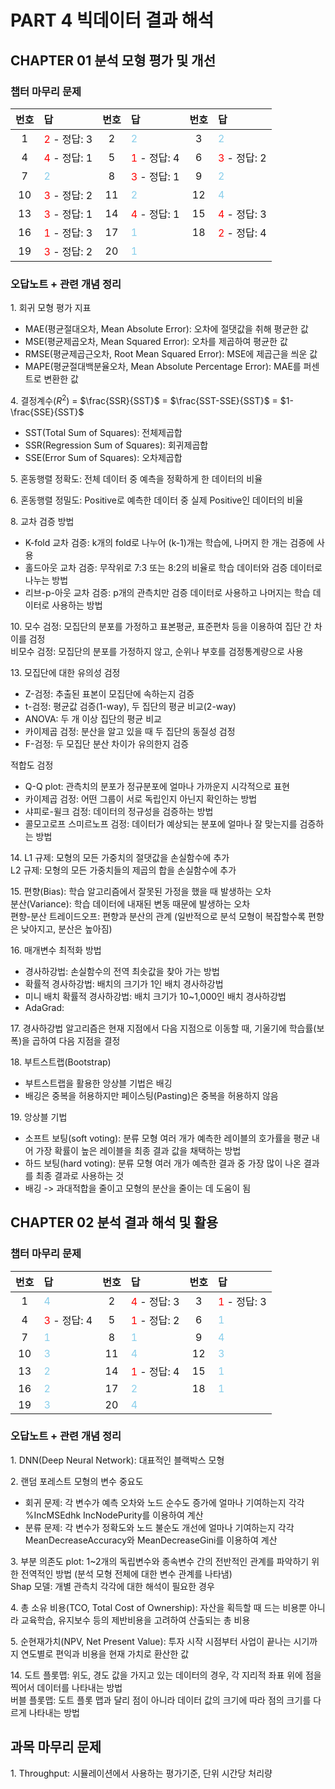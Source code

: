 # PART 4 빅데이터 결과 해석

## CHAPTER 01 분석 모형 평가 및 개선

### 챕터 마무리 문제

|번호|답|번호|답|번호|답|
|:--:|:--|:--:|:--|:--:|:--|
|1|<span style='color:red'>2</span> - 정답: 3|2|<span style='color:skyblue'>2</span>|3|<span style='color:skyblue'>2</span>|
|4|<span style='color:red'>4</span> - 정답: 1|5|<span style='color:red'>1</span> - 정답: 4|6|<span style='color:red'>3</span> - 정답: 2|
|7|<span style='color:skyblue'>2</span>|8|<span style='color:red'>3</span> - 정답: 1|9|<span style='color:skyblue'>2</span>|
|10|<span style='color:red'>3</span> - 정답: 2|11|<span style='color:skyblue'>2</span>|12|<span style='color:skyblue'>4</span>|
|13|<span style='color:red'>3</span> - 정답: 1|14|<span style='color:red'>4</span> - 정답: 1|15|<span style='color:red'>4</span> - 정답: 3|
|16|<span style='color:red'>1</span> - 정답: 3|17|<span style='color:skyblue'>1</span>|18|<span style='color:red'>2</span> - 정답: 4|
|19|<span style='color:red'>3</span> - 정답: 2|20|<span style='color:skyblue'>1</span>|||

### 오답노트 + 관련 개념 정리

1\. 회귀 모형 평가 지표

- MAE(평균절대오차, Mean Absolute Error): 오차에 절댓값을 취해 평균한 값
- MSE(평균제곱오차, Mean Squared Error): 오차를 제곱하여 평균한 값
- RMSE(평균제곱근오차, Root Mean Squared Error): MSE에 제곱근을 씌운 값
- MAPE(평균절대백분율오차, Mean Absolute Percentage Error): MAE를 퍼센트로 변환한 값

4\. 결정계수($R^2$) = $\frac{SSR}{SST}$ = $\frac{SST-SSE}{SST}$ = $1-\frac{SSE}{SST}$

- SST(Total Sum of Squares): 전체제곱합
- SSR(Regression Sum of Squares): 회귀제곱합
- SSE(Error Sum of Squares): 오차제곱합

5\. 혼동행렬 정확도: 전체 데이터 중 예측을 정확하게 한 데이터의 비율

6\. 혼동행렬 정밀도: Positive로 예측한 데이터 중 실제 Positive인 데이터의 비율

8\. 교차 검증 방법

- K-fold 교차 검증: k개의 fold로 나누어 (k-1)개는 학습에, 나머지 한 개는 검증에 사용
- 홀드아웃 교차 검증: 무작위로 7:3 또는 8:2의 비율로 학습 데이터와 검증 데이터로 나누는 방법
- 리브-p-아웃 교차 검증: p개의 관측치만 검증 데이터로 사용하고 나머지는 학습 데이터로 사용하는 방법

10\. 모수 검정: 모집단의 분포를 가정하고 표본평균, 표준편차 등을 이용하여 집단 간 차이를 검정
<br>비모수 검정: 모집단의 분포를 가정하지 않고, 순위나 부호를 검정통계량으로 사용

13\. 모집단에 대한 유의성 검정

- Z-검정: 추출된 표본이 모집단에 속하는지 검증
- t-검정: 평균값 검증(1-way), 두 집단의 평균 비교(2-way)
- ANOVA: 두 개 이상 집단의 평균 비교
- 카이제곱 검정: 분산을 알고 있을 때 두 집단의 동질성 검정
- F-검정: 두 모집단 분산 차이가 유의한지 검증

적합도 검정

- Q-Q plot: 관측치의 분포가 정규분포에 얼마나 가까운지 시각적으로 표현
- 카이제곱 검정: 어떤 그룹이 서로 독립인지 아닌지 확인하는 방법
- 샤피로-윌크 검정: 데이터의 정규성을 검증하는 방법
- 콜모고로프 스미르노프 검정: 데이터가 예상되는 분포에 얼마나 잘 맞는지를 검증하는 방법

14\. L1 규제: 모형의 모든 가중치의 절댓값을 손실함수에 추가
<br>L2 규제: 모형의 모든 가중치들의 제곱의 합을 손실함수에 추가

15\. 편향(Bias): 학습 알고리즘에서 잘못된 가정을 했을 때 발생하는 오차
<br>분산(Variance): 학습 데이터에 내재된 변동 때문에 발생하는 오차
<br>편향-분산 트레이드오프: 편향과 분산의 관계 (일반적으로 분석 모형이 복잡할수록 편향은 낮아지고, 분산은 높아짐)

16\. 매개변수 최적화 방법

- 경사하강법: 손실함수의 전역 최솟값을 찾아 가는 방법
- 확률적 경사하강법: 배치의 크기가 1인 배치 경사하강법
- 미니 배치 확률적 경사하강법: 배치 크기가 10~1,000인 배치 경사하강법
- AdaGrad:

17\. 경사하강법 알고리즘은 현재 지점에서 다음 지점으로 이동할 때, 기울기에 학습률(보폭)을 곱하여 다음 지점을 결정

18\. 부트스트랩(Bootstrap)

- 부트스트랩을 활용한 앙상블 기법은 배깅
- 배깅은 중복을 허용하지만 페이스팅(Pasting)은 중복을 허용하지 않음

19\. 앙상블 기법

- 소프트 보팅(soft voting): 분류 모형 여러 개가 예측한 레이블의 호가률을 평균 내어 가장 확률이 높은 레이블을 최종 결과 값을 채택하는 방법
- 하드 보팅(hard voting): 분류 모형 여러 개가 예측한 결과 중 가장 많이 나온 결과를 최종 결과로 사용하는 것
- 배깅 -> 과대적합을 줄이고 모형의 분산을 줄이는 데 도움이 됨

## CHAPTER 02 분석 결과 해석 및 활용

### 챕터 마무리 문제

|번호|답|번호|답|번호|답|
|:--:|:--|:--:|:--|:--:|:--|
|1|<span style='color:skyblue'>4</span>|2|<span style='color:red'>4</span> - 정답: 3|3|<span style='color:red'>1</span> - 정답: 3|
|4|<span style='color:red'>3</span> - 정답: 4|5|<span style='color:red'>1</span> - 정답: 2|6|<span style='color:skyblue'>1</span>|
|7|<span style='color:skyblue'>1</span>|8|<span style='color:skyblue'>1</span>|9|<span style='color:skyblue'>4</span>|
|10|<span style='color:skyblue'>3</span>|11|<span style='color:skyblue'>4</span>|12|<span style='color:skyblue'>3</span>|
|13|<span style='color:skyblue'>2</span>|14|<span style='color:red'>1</span> - 정답: 4|15|<span style='color:skyblue'>1</span>|
|16|<span style='color:skyblue'>2</span>|17|<span style='color:skyblue'>2</span>|18|<span style='color:skyblue'>1</span>|
|19|<span style='color:skyblue'>3</span>|20|<span style='color:skyblue'>4</span>|||

### 오답노트 + 관련 개념 정리

1\. DNN(Deep Neural Network): 대표적인 블랙박스 모형

2\. 랜덤 포레스트 모형의 변수 중요도

- 회귀 문제: 각 변수가 예측 오차와 노드 순수도 증가에 얼마나 기여하는지 각각 %IncMSEdhk IncNodePurity를 이용하여 계산
- 분류 문제: 각 변수가 정확도와 노드 불순도 개선에 얼마나 기여하는지 각각 MeanDecreaseAccuracy와 MeanDecreaseGini를 이용하여 계산

3\. 부분 의존도 plot: 1~2개의 독립변수와 종속변수 간의 전반적인 관계를 파악하기 위한 전역적인 방법 (분석 모형 전체에 대한 변수 관계를 나타냄)
<br>Shap 모델: 개별 관측치 각각에 대한 해석이 필요한 경우

4\. 총 소유 비용(TCO, Total Cost of Ownership): 자산을 획득할 때 드는 비용뿐 아니라 교육학습, 유지보수 등의 제반비용을 고려하여 산출되는 총 비용

5\. 순현재가치(NPV, Net Present Value): 투자 시작 시점부터 사업이 끝나는 시기까지 연도별로 편익과 비용을 현재 가치로 환산한 값

14\. 도트 플롯맵: 위도, 경도 값을 가지고 있는 데이터의 경우, 각 지리적 좌표 위에 점을 찍어서 데이터를 나타내는 방법
<br>버블 플롯맵: 도트 플롯 맵과 달리 점이 아니라 데이터 값의 크기에 따라 점의 크기를 다르게 나타내는 방법

## 과목 마무리 문제

1\. Throughput: 시뮬레이션에서 사용하는 평가기준, 단위 시간당 처리량